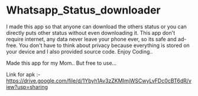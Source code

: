 # Whatsapp_Status_downloader

I made this app so that anyone can download the others status or you can directly puts other status without even downloading it.
This app don't require internet, any data never leave your phone ever, so its safe and ad-free.
You don't have to think about privacy because everything is stored on your device and I also provided source code.
Enjoy Coding..

Made this app for my Mom.. But free to use...

Link for apk :- https://drive.google.com/file/d/1Ybyh1Av3zZKMImjWSCwyLvFDc0cBT6dR/view?usp=sharing

